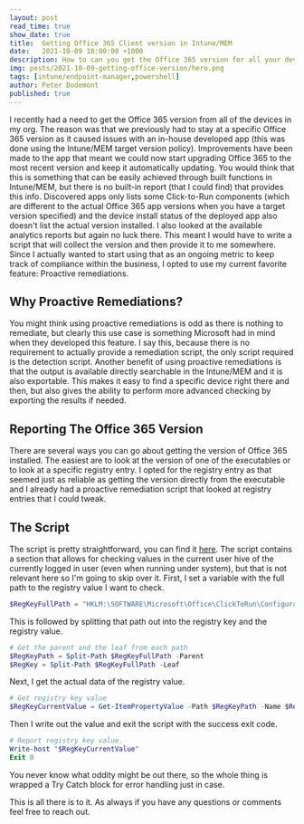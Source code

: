 ```yaml
---
layout: post
read_time: true
show_date: true
title:  Getting Office 365 Client version in Intune/MEM
date:   2021-10-09 10:00:00 +1000
description: How to can you get the Office 365 version for all your devices through Intune/MEM.
img: posts/2021-10-09-getting-office-version/hero.png
tags: [intune/endpoint-manager,powershell]
author: Peter Dodemont
published: true
---
```

I recently had a need to get the Office 365 version from all of the devices in my org. The reason was that we previously had to stay at a specific Office 365 version as it caused issues with an in-house developed app (this was done using the Intune/MEM target version policy). Improvements have been made to the app that meant we could now start upgrading Office 365 to the most recent version and keep it automatically updating. You would think that this is something that can be easily achieved through built functions in Intune/MEM, but there is no built-in report (that I could find) that provides this info. Discovered apps only lists some Click-to-Run components (which are different to the actual Office 365 app versions when you have a target version specified) and the device install status of the deployed app also doesn't list the actual version installed. I also looked at the available analytics reports but again no luck there. This meant I would have to write a script that will collect the version and then provide it to me somewhere. Since I actually wanted to start using that as an ongoing metric to keep track of compliance within the business, I opted to use my current favorite feature: Proactive remediations.

## Why Proactive Remediations?
You might think using proactive remediations is odd as there is nothing to remediate, but clearly this use case is something Microsoft had in mind when they developed this feature. I say this, because there is no requirement to actually provide a remediation script, the only script required is the detection script.
Another benefit of using proactive remediations is that the output is available directly searchable in the Intune/MEM and it is also exportable. This makes it easy to find a specific device right there and then, but also gives the ability to perform more advanced checking by exporting the results if needed.

## Reporting The Office 365 Version
There are several ways you can go about getting the version of Office 365 installed. The easiest are to look at the version of one of the executables or to look at a specific registry entry. I opted for the registry entry as that seemed just as reliable as getting the version directly from the executable and I already had a proactive remediation script that looked at registry entries that I could tweak.

## The Script
The script is pretty straightforward, you can find it [here](https://github.com/PeterDodemont/Scripts/blob/main/Intune/ProactiveRem-RegValue-Reporting.ps1).
The script contains a section that allows for checking values in the current user hive of the currently logged in user (even when running under system), but that is not relevant here so I'm going to skip over it.
First, I set a variable with the full path to the registry value I want to check.
```powershell
$RegKeyFullPath = "HKLM:\SOFTWARE\Microsoft\Office\ClickToRun\Configuration\VersionToReport"
```
This is followed by splitting that path out into the registry key and the registry value.
```powershell
# Get the parent and the leaf from each path
$RegKeyPath = Split-Path $RegKeyFullPath -Parent
$RegKey = Split-Path $RegKeyFullPath -Leaf
```
Next, I get the actual data of the registry value.
```powershell
# Get registry key value
$RegKeyCurrentValue = Get-ItemPropertyValue -Path $RegKeyPath -Name $RegKey -ErrorAction Stop
```
Then I write out the value and exit the script with the success exit code.
```powershell
# Report registry key value.
Write-host "$RegKeyCurrentValue"
Exit 0
```
You never know what oddity might be out there, so the whole thing is wrapped a Try Catch block for error handling just in case.

This is all there is to it. As always if you have any questions or comments feel free to reach out.